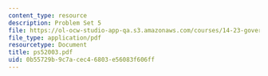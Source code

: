 ```yaml
---
content_type: resource
description: Problem Set 5
file: https://ol-ocw-studio-app-qa.s3.amazonaws.com/courses/14-23-government-regulation-of-industry-spring-2003/0b55729b9c7acec46803e56083f606ff_ps52003.pdf
file_type: application/pdf
resourcetype: Document
title: ps52003.pdf
uid: 0b55729b-9c7a-cec4-6803-e56083f606ff
---
```


